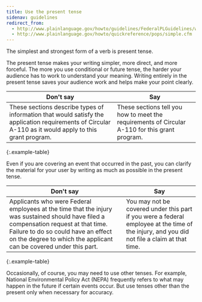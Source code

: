 ```yaml
---
title: Use the present tense
sidenav: guidelines
redirect_from:
  - http://www.plainlanguage.gov/howto/guidelines/FederalPLGuidelines/writeSimpleVerb.cfm
  - http://www.plainlanguage.gov/howto/quickreference/pops/simple.cfm
---
```


The simplest and strongest form of a verb is present tense.

The present tense makes your writing simpler, more direct, and more forceful. The more you use conditional or future tense, the harder your audience has to work to understand your meaning. Writing entirely in the present tense saves your audience work and helps make your point clearly.

Don't say | Say
--- | ---
These sections describe types of information that would satisfy the application requirements of Circular A-110 as it would apply to this grant program. | These sections tell you how to meet the requirements of Circular A-110 for this grant program.
{:.example-table}

Even if you are covering an event that occurred in the past, you can clarify the material for your user by writing as much as possible in the present tense.

Don't say | Say
--- | ---
Applicants who were Federal employees at the time that the injury was sustained should have filed a compensation request at that time. Failure to do so could have an effect on the degree to which the applicant can be covered under this part. | You may not be covered under this part if you were a federal employee at the time of the injury, and you did not file a claim at that time.
{:.example-table}

Occasionally, of course, you may need to use other tenses. For example, National Environmental Policy Act (NEPA) frequently refers to what may happen in the future if certain events occur. But use tenses other than the present only when necessary for accuracy.
